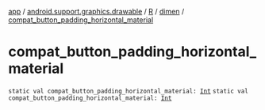 [app](../../../index.md) / [android.support.graphics.drawable](../../index.md) / [R](../index.md) / [dimen](index.md) / [compat_button_padding_horizontal_material](.)

# compat_button_padding_horizontal_material

`static val compat_button_padding_horizontal_material: `[`Int`](https://kotlinlang.org/api/latest/jvm/stdlib/kotlin/-int/index.html)
`static val compat_button_padding_horizontal_material: `[`Int`](https://kotlinlang.org/api/latest/jvm/stdlib/kotlin/-int/index.html)